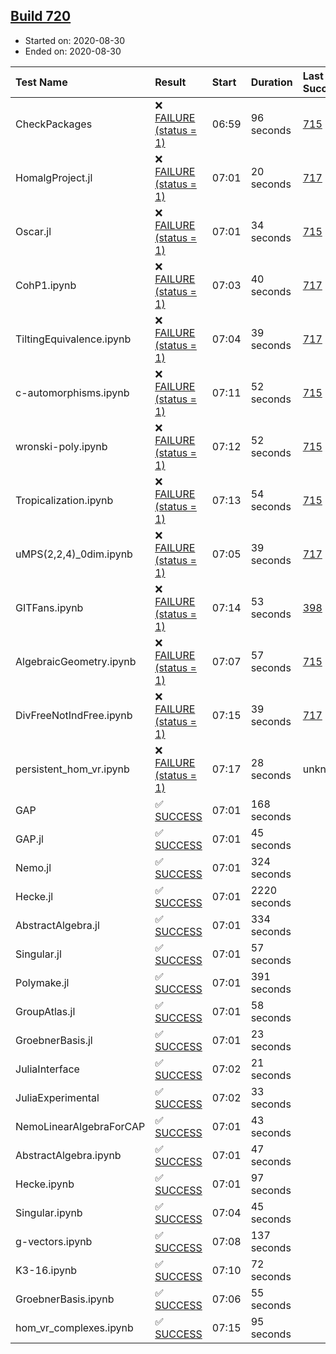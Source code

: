 ## [Build 720](https://oscarci.mathematik.uni-kl.de/job/oscar-stable/720/)

* Started on: 2020-08-30
* Ended on: 2020-08-30

| Test Name    | Result | Start | Duration | Last Success | First Failure |
|:-------------|:-------|:------|:---------|:-------------|:--------------|
| CheckPackages | ❌ [FAILURE (status = 1)](https://oscarci.mathematik.uni-kl.de/job/oscar-stable/720/artifact/logs/build-720/CheckPackages.log) | 06:59 | 96 seconds | [715](https://oscarci.mathematik.uni-kl.de/job/oscar-stable/715/) | [716](https://oscarci.mathematik.uni-kl.de/job/oscar-stable/716/) |
| HomalgProject.jl | ❌ [FAILURE (status = 1)](https://oscarci.mathematik.uni-kl.de/job/oscar-stable/720/artifact/logs/build-720/HomalgProject.jl.log) | 07:01 | 20 seconds | [717](https://oscarci.mathematik.uni-kl.de/job/oscar-stable/717/) | [718](https://oscarci.mathematik.uni-kl.de/job/oscar-stable/718/) |
| Oscar.jl | ❌ [FAILURE (status = 1)](https://oscarci.mathematik.uni-kl.de/job/oscar-stable/720/artifact/logs/build-720/Oscar.jl.log) | 07:01 | 34 seconds | [715](https://oscarci.mathematik.uni-kl.de/job/oscar-stable/715/) | [716](https://oscarci.mathematik.uni-kl.de/job/oscar-stable/716/) |
| CohP1.ipynb | ❌ [FAILURE (status = 1)](https://oscarci.mathematik.uni-kl.de/job/oscar-stable/720/artifact/logs/build-720/CohP1.ipynb.log) | 07:03 | 40 seconds | [717](https://oscarci.mathematik.uni-kl.de/job/oscar-stable/717/) | [718](https://oscarci.mathematik.uni-kl.de/job/oscar-stable/718/) |
| TiltingEquivalence.ipynb | ❌ [FAILURE (status = 1)](https://oscarci.mathematik.uni-kl.de/job/oscar-stable/720/artifact/logs/build-720/TiltingEquivalence.ipynb.log) | 07:04 | 39 seconds | [717](https://oscarci.mathematik.uni-kl.de/job/oscar-stable/717/) | [718](https://oscarci.mathematik.uni-kl.de/job/oscar-stable/718/) |
| c-automorphisms.ipynb | ❌ [FAILURE (status = 1)](https://oscarci.mathematik.uni-kl.de/job/oscar-stable/720/artifact/logs/build-720/c-automorphisms.ipynb.log) | 07:11 | 52 seconds | [715](https://oscarci.mathematik.uni-kl.de/job/oscar-stable/715/) | [716](https://oscarci.mathematik.uni-kl.de/job/oscar-stable/716/) |
| wronski-poly.ipynb | ❌ [FAILURE (status = 1)](https://oscarci.mathematik.uni-kl.de/job/oscar-stable/720/artifact/logs/build-720/wronski-poly.ipynb.log) | 07:12 | 52 seconds | [715](https://oscarci.mathematik.uni-kl.de/job/oscar-stable/715/) | [716](https://oscarci.mathematik.uni-kl.de/job/oscar-stable/716/) |
| Tropicalization.ipynb | ❌ [FAILURE (status = 1)](https://oscarci.mathematik.uni-kl.de/job/oscar-stable/720/artifact/logs/build-720/Tropicalization.ipynb.log) | 07:13 | 54 seconds | [715](https://oscarci.mathematik.uni-kl.de/job/oscar-stable/715/) | [716](https://oscarci.mathematik.uni-kl.de/job/oscar-stable/716/) |
| uMPS(2,2,4)_0dim.ipynb | ❌ [FAILURE (status = 1)](https://oscarci.mathematik.uni-kl.de/job/oscar-stable/720/artifact/logs/build-720/uMPS-2-2-4-_0dim.ipynb.log) | 07:05 | 39 seconds | [717](https://oscarci.mathematik.uni-kl.de/job/oscar-stable/717/) | [718](https://oscarci.mathematik.uni-kl.de/job/oscar-stable/718/) |
| GITFans.ipynb | ❌ [FAILURE (status = 1)](https://oscarci.mathematik.uni-kl.de/job/oscar-stable/720/artifact/logs/build-720/GITFans.ipynb.log) | 07:14 | 53 seconds | [398](https://oscarci.mathematik.uni-kl.de/job/oscar-stable/398/) | [399](https://oscarci.mathematik.uni-kl.de/job/oscar-stable/399/) |
| AlgebraicGeometry.ipynb | ❌ [FAILURE (status = 1)](https://oscarci.mathematik.uni-kl.de/job/oscar-stable/720/artifact/logs/build-720/AlgebraicGeometry.ipynb.log) | 07:07 | 57 seconds | [715](https://oscarci.mathematik.uni-kl.de/job/oscar-stable/715/) | [716](https://oscarci.mathematik.uni-kl.de/job/oscar-stable/716/) |
| DivFreeNotIndFree.ipynb | ❌ [FAILURE (status = 1)](https://oscarci.mathematik.uni-kl.de/job/oscar-stable/720/artifact/logs/build-720/DivFreeNotIndFree.ipynb.log) | 07:15 | 39 seconds | [717](https://oscarci.mathematik.uni-kl.de/job/oscar-stable/717/) | [718](https://oscarci.mathematik.uni-kl.de/job/oscar-stable/718/) |
| persistent_hom_vr.ipynb | ❌ [FAILURE (status = 1)](https://oscarci.mathematik.uni-kl.de/job/oscar-stable/720/artifact/logs/build-720/persistent_hom_vr.ipynb.log) | 07:17 | 28 seconds | unknown | unknown |
| GAP | ✅ [SUCCESS](https://oscarci.mathematik.uni-kl.de/job/oscar-stable/720/artifact/logs/build-720/GAP.log) | 07:01 | 168 seconds |  |  |
| GAP.jl | ✅ [SUCCESS](https://oscarci.mathematik.uni-kl.de/job/oscar-stable/720/artifact/logs/build-720/GAP.jl.log) | 07:01 | 45 seconds |  |  |
| Nemo.jl | ✅ [SUCCESS](https://oscarci.mathematik.uni-kl.de/job/oscar-stable/720/artifact/logs/build-720/Nemo.jl.log) | 07:01 | 324 seconds |  |  |
| Hecke.jl | ✅ [SUCCESS](https://oscarci.mathematik.uni-kl.de/job/oscar-stable/720/artifact/logs/build-720/Hecke.jl.log) | 07:01 | 2220 seconds |  |  |
| AbstractAlgebra.jl | ✅ [SUCCESS](https://oscarci.mathematik.uni-kl.de/job/oscar-stable/720/artifact/logs/build-720/AbstractAlgebra.jl.log) | 07:01 | 334 seconds |  |  |
| Singular.jl | ✅ [SUCCESS](https://oscarci.mathematik.uni-kl.de/job/oscar-stable/720/artifact/logs/build-720/Singular.jl.log) | 07:01 | 57 seconds |  |  |
| Polymake.jl | ✅ [SUCCESS](https://oscarci.mathematik.uni-kl.de/job/oscar-stable/720/artifact/logs/build-720/Polymake.jl.log) | 07:01 | 391 seconds |  |  |
| GroupAtlas.jl | ✅ [SUCCESS](https://oscarci.mathematik.uni-kl.de/job/oscar-stable/720/artifact/logs/build-720/GroupAtlas.jl.log) | 07:01 | 58 seconds |  |  |
| GroebnerBasis.jl | ✅ [SUCCESS](https://oscarci.mathematik.uni-kl.de/job/oscar-stable/720/artifact/logs/build-720/GroebnerBasis.jl.log) | 07:01 | 23 seconds |  |  |
| JuliaInterface | ✅ [SUCCESS](https://oscarci.mathematik.uni-kl.de/job/oscar-stable/720/artifact/logs/build-720/JuliaInterface.log) | 07:02 | 21 seconds |  |  |
| JuliaExperimental | ✅ [SUCCESS](https://oscarci.mathematik.uni-kl.de/job/oscar-stable/720/artifact/logs/build-720/JuliaExperimental.log) | 07:02 | 33 seconds |  |  |
| NemoLinearAlgebraForCAP | ✅ [SUCCESS](https://oscarci.mathematik.uni-kl.de/job/oscar-stable/720/artifact/logs/build-720/NemoLinearAlgebraForCAP.log) | 07:01 | 43 seconds |  |  |
| AbstractAlgebra.ipynb | ✅ [SUCCESS](https://oscarci.mathematik.uni-kl.de/job/oscar-stable/720/artifact/logs/build-720/AbstractAlgebra.ipynb.log) | 07:01 | 47 seconds |  |  |
| Hecke.ipynb | ✅ [SUCCESS](https://oscarci.mathematik.uni-kl.de/job/oscar-stable/720/artifact/logs/build-720/Hecke.ipynb.log) | 07:01 | 97 seconds |  |  |
| Singular.ipynb | ✅ [SUCCESS](https://oscarci.mathematik.uni-kl.de/job/oscar-stable/720/artifact/logs/build-720/Singular.ipynb.log) | 07:04 | 45 seconds |  |  |
| g-vectors.ipynb | ✅ [SUCCESS](https://oscarci.mathematik.uni-kl.de/job/oscar-stable/720/artifact/logs/build-720/g-vectors.ipynb.log) | 07:08 | 137 seconds |  |  |
| K3-16.ipynb | ✅ [SUCCESS](https://oscarci.mathematik.uni-kl.de/job/oscar-stable/720/artifact/logs/build-720/K3-16.ipynb.log) | 07:10 | 72 seconds |  |  |
| GroebnerBasis.ipynb | ✅ [SUCCESS](https://oscarci.mathematik.uni-kl.de/job/oscar-stable/720/artifact/logs/build-720/GroebnerBasis.ipynb.log) | 07:06 | 55 seconds |  |  |
| hom_vr_complexes.ipynb | ✅ [SUCCESS](https://oscarci.mathematik.uni-kl.de/job/oscar-stable/720/artifact/logs/build-720/hom_vr_complexes.ipynb.log) | 07:15 | 95 seconds |  |  |

